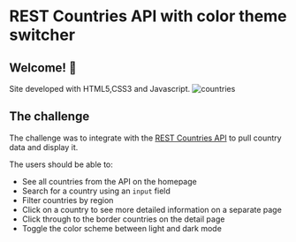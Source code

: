# REST Countries API with color theme switcher

## Welcome! 👋

Site developed with HTML5,CSS3 and Javascript.
![countries](https://user-images.githubusercontent.com/32523401/89216079-32ae7880-d5a0-11ea-9bf1-ddc90717b608.PNG)

## The challenge

The challenge was to integrate with the [REST Countries API](https://restcountries.eu) to pull country data and display it.

The users should be able to:

- See all countries from the API on the homepage
- Search for a country using an `input` field
- Filter countries by region
- Click on a country to see more detailed information on a separate page
- Click through to the border countries on the detail page
- Toggle the color scheme between light and dark mode


